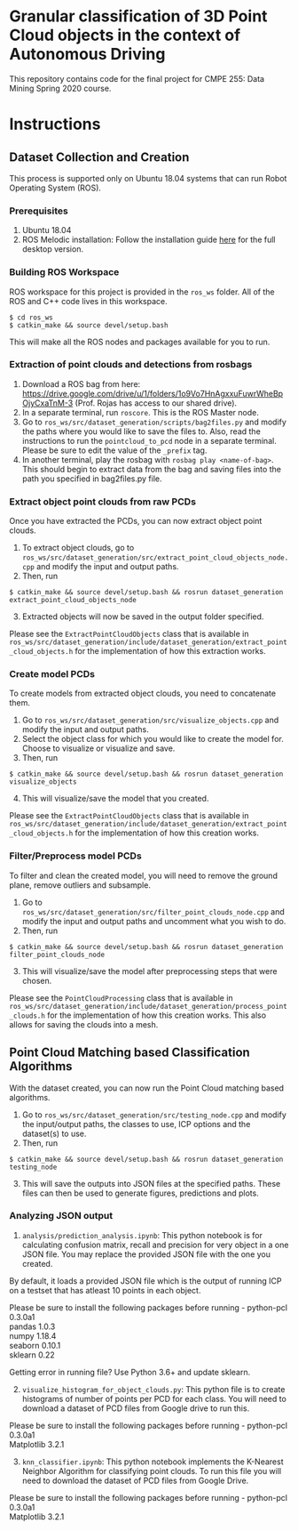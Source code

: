 # Granular classification of 3D Point Cloud objects in the context of Autonomous Driving
This repository contains code for the final project for CMPE 255: Data Mining Spring 2020 course.

# Instructions
## Dataset Collection and Creation
This process is supported only on Ubuntu 18.04 systems that can run Robot Operating System (ROS). 
### Prerequisites
1. Ubuntu 18.04
2. ROS Melodic installation: Follow the installation guide [here](http://wiki.ros.org/ROS/Installation) for the full desktop version.

### Building ROS Workspace
ROS workspace for this project is provided in the `ros_ws` folder. All of the ROS and C++ code lives in this workspace.
```
$ cd ros_ws
$ catkin_make && source devel/setup.bash
```
This will make all the ROS nodes and packages available for you to run.

### Extraction of point clouds and detections from rosbags
1. Download a ROS bag from here: https://drive.google.com/drive/u/1/folders/1o9Vo7HnAgxxuFuwrWheBpOjyCxaTnM-3 (Prof. Rojas has access to our shared drive).
2. In a separate terminal, run `roscore`. This is the ROS Master node.
3. Go to `ros_ws/src/dataset_generation/scripts/bag2files.py` and modify the paths where you would like to save the files to. Also, read the instructions to run the `pointcloud_to_pcd` node in a separate terminal. Please be sure to edit the value of the `_prefix` tag.
4. In another terminal, play the rosbag with `rosbag play <name-of-bag>`. This should begin to extract data from the bag and saving files into the path you specified in bag2files.py file.

### Extract object point clouds from raw PCDs
Once you have extracted the PCDs, you can now extract object point clouds.
1. To extract object clouds, go to `ros_ws/src/dataset_generation/src/extract_point_cloud_objects_node.cpp` and modify the input and output paths. 
2. Then, run 
```
$ catkin_make && source devel/setup.bash && rosrun dataset_generation extract_point_cloud_objects_node
```
3. Extracted objects will now be saved in the output folder specified.

Please see the `ExtractPointCloudObjects` class that is available in `ros_ws/src/dataset_generation/include/dataset_generation/extract_point_cloud_objects.h` for the implementation of how this extraction works.

### Create model PCDs
To create models from extracted object clouds, you need to concatenate them.
1. Go to `ros_ws/src/dataset_generation/src/visualize_objects.cpp` and modify the input and output paths.
2. Select the object class for which you would like to create the model for. Choose to visualize or visualize and save.
3. Then, run
```
$ catkin_make && source devel/setup.bash && rosrun dataset_generation visualize_objects
```
4. This will visualize/save the model that you created.

Please see the `ExtractPointCloudObjects` class that is available in `ros_ws/src/dataset_generation/include/dataset_generation/extract_point_cloud_objects.h` for the implementation of how this creation works.

### Filter/Preprocess model PCDs
To filter and clean the created model, you will need to remove the ground plane, remove outliers and subsample.
1. Go to `ros_ws/src/dataset_generation/src/filter_point_clouds_node.cpp` and modify the input and output paths and uncomment what you wish to do.
2. Then, run
```
$ catkin_make && source devel/setup.bash && rosrun dataset_generation filter_point_clouds_node
```
3. This will visualize/save the model after preprocessing steps that were chosen.

Please see the `PointCloudProcessing` class that is available in `ros_ws/src/dataset_generation/include/dataset_generation/process_point_clouds.h` for the implementation of how this creation works. This also allows for saving the clouds into a mesh.

## Point Cloud Matching based Classification Algorithms
With the dataset created, you can now run the Point Cloud matching based algorithms.
1. Go to `ros_ws/src/dataset_generation/src/testing_node.cpp` and modify the input/output paths, the classes to use, ICP options and the dataset(s) to use.
2. Then, run
```
$ catkin_make && source devel/setup.bash && rosrun dataset_generation testing_node
```
3. This will save the outputs into JSON files at the specified paths. These files can then be used to generate figures, predictions and plots.

### Analyzing JSON output
1. `analysis/prediction_analysis.ipynb`: This python notebook is for calculating confusion matrix, recall and precision for very object in a one JSON file. You may replace the provided JSON file with the one you created.
  
By default, it loads a provided JSON file which is the output of running ICP on a testset that has atleast 10 points in each object. 

Please be sure to install the following packages before running -
python-pcl 0.3.0a1  
pandas 1.0.3    
numpy 1.18.4  
seaborn 0.10.1  
sklearn 0.22

Getting error in running file? Use Python 3.6+ and update sklearn. 

2. `visualize_histogram_for_object_clouds.py`: This python file is to create histograms of number of points per PCD for each class. You will need to download a dataset of PCD files from Google drive to run this.

Please be sure to install the following packages before running -
python-pcl 0.3.0a1  
Matplotlib 3.2.1

3. `knn_classifier.ipynb`: This python notebook implements the K-Nearest Neighbor Algorithm for classifying point clouds. To run this file you will need to download the dataset of PCD files from Google Drive.

Please be sure to install the following packages before running -
python-pcl 0.3.0a1  
Matplotlib 3.2.1
